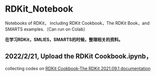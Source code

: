 # RDKit_Notebook

Notebooks of RDKit， including RDKit Cookbook，The RDKit Book，and SMARTS examples.（Can run on Colab）

**在学习RDKit，SMLIES，SMARTS的时候，整理相关的资料。**

## 2022/2/21, Upload the RDKit Cookbook.ipynb， 

collecting  codes on [RDKit Cookbook-The RDKit 2021.09.1 documentation](https://www.rdkit.org/docs/Cookbook.html)
